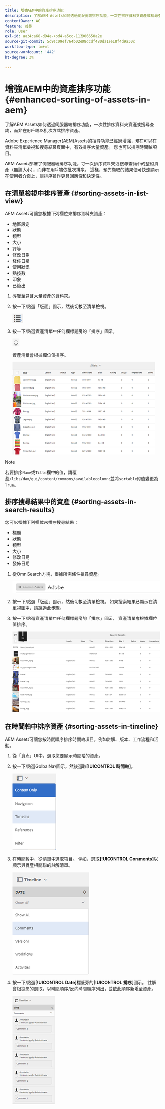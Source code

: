 ```yaml
---
title: 增強AEM中的資產排序功能
description: 了解AEM Assets如何透過伺服器端排序功能，一次性排序資料夾資產或搜尋查詢，而非在用戶端以批次方式排序資產。
contentOwner: AG
feature: 搜尋
role: User
exl-id: aa24ca68-d94e-4bd4-a5cc-113906650a2e
source-git-commit: 5d96c09ef764b02e08dcdf480da1ee18f4d9a30c
workflow-type: tm+mt
source-wordcount: '442'
ht-degree: 3%

---
```


# 增強AEM中的資產排序功能 {#enhanced-sorting-of-assets-in-aem}

了解AEM Assets如何透過伺服器端排序功能，一次性排序資料夾資產或搜尋查詢，而非在用戶端以批次方式排序資產。

Adobe Experience Manager(AEM)Assets的搜尋功能已經過增強，現在可以在資料夾清單檢視和搜尋結果頁面中，有效排序大量資產。 您也可以排序時間軸項目。

AEM Assets部署了伺服器端排序功能，可一次排序資料夾或搜尋查詢中的整組資產（無論大小），而非在用戶端依批次排序。 這樣，預先擷取的結果便可快速顯示在使用者介面上，讓排序操作更具回應性和快速性。

## 在清單檢視中排序資產 {#sorting-assets-in-list-view}

AEM Assets可讓您根據下列欄位來排序資料夾資產：

* 地區設定
* 狀態
* 類型
* 大小
* 評等
* 修改日期
* 發佈日期
* 使用狀況
* 點按數
* 印象
* 已簽出

1. 導覽至包含大量資產的資料夾。
1. 按一下/點選「版面」圖示，然後切換至清單檢視。

   ![chlimage_1-394](assets/chlimage_1-394.png)

1. 按一下/點選資產清單中任何欄標題旁的「排序」圖示。

   ![chlimage_1-395](assets/chlimage_1-395.png)

   資產清單會根據欄位值排序。

   ![chlimage_1-396](assets/chlimage_1-396.png)

>[!NOTE]
>
>若要排序`Name`或`Title`欄中的值，請覆蓋`/libs/dam/gui/content/commons/availablecolumns`並將`sortable`的值變更為`True`。

## 排序搜尋結果中的資產 {#sorting-assets-in-search-results}

您可以根據下列欄位來排序搜尋結果：

* 標題
* 狀態
* 類型
* 大小
* 修改日期
* 發佈日期

1. 從OmniSearch方塊，根據所需條件搜尋資產。

   ![chlimage_1-397](assets/chlimage_1-397.png)

1. 按一下/點選「版面」圖示，然後切換至清單檢視。 如果搜索結果已顯示在清單視圖中，請跳過此步驟。
1. 按一下/點選資產清單中任何欄標題旁的「排序」圖示。 資產清單會根據欄位值排序。

   ![chlimage_1-398](assets/chlimage_1-398.png)

## 在時間軸中排序資產 {#sorting-assets-in-timeline}

AEM Assets可讓您按時間順序排序時間軸項目，例如註解、版本、工作流程和活動。

1. 從「資產」UI中，選取您要顯示時間軸的資產。
1. 按一下/點選GolbalNav圖示，然後選取&#x200B;**[!UICONTROL 時間軸]**。

   ![chlimage_1-399](assets/chlimage_1-399.png)

1. 在時間軸中，從清單中選取項目。 例如，選取&#x200B;**[!UICONTROL Comments]**&#x200B;以顯示與資產相關聯的註解清單。

   ![chlimage_1-400](assets/chlimage_1-400.png)

1. 按一下/點選&#x200B;**[!UICONTROL Date]**&#x200B;標籤旁的&#x200B;**[!UICONTROL 排序]**&#x200B;圖示。 註解會根據您的選取，以時間順序/反向時間順序列出，並依此順序新增至資產。

   ![chlimage_1-401](assets/chlimage_1-401.png)
